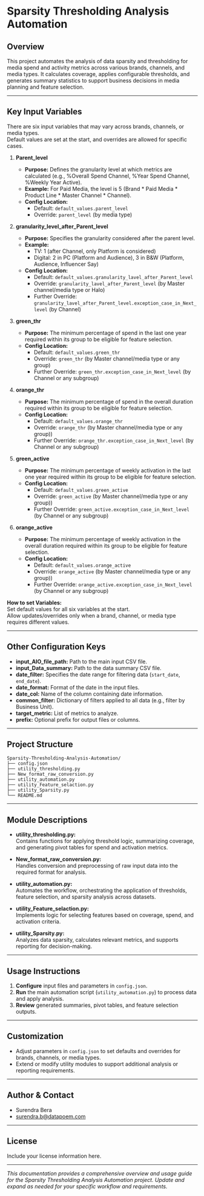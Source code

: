 # Sparsity Thresholding Analysis Automation

## Overview

This project automates the analysis of data sparsity and thresholding for media spend and activity metrics across various brands, channels, and media types. It calculates coverage, applies configurable thresholds, and generates summary statistics to support business decisions in media planning and feature selection.

---

## Key Input Variables

There are six input variables that may vary across brands, channels, or media types.  
Default values are set at the start, and overrides are allowed for specific cases.

1. **Parent_level**
   - **Purpose:** Defines the granularity level at which metrics are calculated (e.g., %Overall Spend Channel, %Year Spend Channel, %Weekly Year Active).
   - **Example:** For Paid Media, the level is 5 (Brand * Paid Media * Product Line * Master Channel * Channel).
   - **Config Location:**  
     - Default: `default_values.parent_level`  
     - Override: `parent_level` (by media type)

2. **granularity_level_after_Parent_level**
   - **Purpose:** Specifies the granularity considered after the parent level.
   - **Example:**  
     - TV: 1 (after Channel, only Platform is considered)  
     - Digital: 2 in PC (Platform and Audience), 3 in B&W (Platform, Audience, Influencer Say)
   - **Config Location:**  
     - Default: `default_values.granularity_lavel_after_Parent_level`  
     - Override: `granularity_lavel_after_Parent_level` (by Master channel/media type or Halo)  
     - Further Override: `granularity_lavel_after_Parent_level.exception_case_in_Next_level` (by Channel)

3. **green_thr**
   - **Purpose:** The minimum percentage of spend in the last one year required within its group to be eligible for feature selection.
   - **Config Location:**  
     - Default: `default_values.green_thr`  
     - Override: `green_thr` (by Master channel/media type or any group)  
     - Further Override: `green_thr.exception_case_in_Next_level` (by Channel or any subgroup)

4. **orange_thr**
   - **Purpose:** The minimum percentage of spend in the overall duration required within its group to be eligible for feature selection.
   - **Config Location:**  
     - Default: `default_values.orange_thr`  
     - Override: `orange_thr` (by Master channel/media type or any group))  
     - Further Override: `orange_thr.exception_case_in_Next_level` (by Channel or any subgroup)

5. **green_active**
   - **Purpose:** The minimum percentage of weekly activation in the last one year required within its group to be eligible for feature selection.
   - **Config Location:**  
     - Default: `default_values.green_active`  
     - Override: `green_active` (by Master channel/media type or any group))  
     - Further Override: `green_active.exception_case_in_Next_level` (by Channel or any subgroup)

6. **orange_active**
   - **Purpose:** The minimum percentage of weekly activation in the overall duration required within its group to be eligible for feature selection.
   - **Config Location:**  
     - Default: `default_values.orange_active`  
     - Override: `orange_active` (by Master channel/media type or any group))  
     - Further Override: `orange_active.exception_case_in_Next_level` (by Channel or any subgroup)

**How to set Variables:**  
Set default values for all six variables at the start.  
Allow updates/overrides only when a brand, channel, or media type requires different values.

---

## Other Configuration Keys

- **input_AIO_file_path:** Path to the main input CSV file.
- **input_Data_summary:** Path to the data summary CSV file.
- **date_filter:** Specifies the date range for filtering data (`start_date`, `end_date`).
- **date_format:** Format of the date in the input files.
- **date_col:** Name of the column containing date information.
- **common_filter:** Dictionary of filters applied to all data (e.g., filter by Business Unit).
- **target_metric:** List of metrics to analyze.
- **prefix:** Optional prefix for output files or columns.

---

## Project Structure

```
Sparsity-Thresholding-Analysis-Automation/
├── config.json
├── utility_thresholding.py
├── New_format_raw_conversion.py
├── utility_automation.py
├── utility_Feature_selaction.py
├── utility_Sparsity.py
└── README.md
```

---

## Module Descriptions

- **utility_thresholding.py:**  
  Contains functions for applying threshold logic, summarizing coverage, and generating pivot tables for spend and activation metrics.

- **New_format_raw_conversion.py:**  
  Handles conversion and preprocessing of raw input data into the required format for analysis.

- **utility_automation.py:**  
  Automates the workflow, orchestrating the application of thresholds, feature selection, and sparsity analysis across datasets.

- **utility_Feature_selaction.py:**  
  Implements logic for selecting features based on coverage, spend, and activation criteria.

- **utility_Sparsity.py:**  
  Analyzes data sparsity, calculates relevant metrics, and supports reporting for decision-making.

---

## Usage Instructions

1. **Configure** input files and parameters in `config.json`.
2. **Run** the main automation script (`utility_automation.py`) to process data and apply analysis.
3. **Review** generated summaries, pivot tables, and feature selection outputs.

---

## Customization

- Adjust parameters in `config.json` to set defaults and overrides for brands, channels, or media types.
- Extend or modify utility modules to support additional analysis or reporting requirements.

---

## Author & Contact

- Surendra Bera 
- surendra.b@datapoem.com

---

## License

Include your license information here.

---

*This documentation provides a comprehensive overview and usage guide for the Sparsity Thresholding Analysis Automation project. Update and expand as needed for your specific workflow and requirements.*


